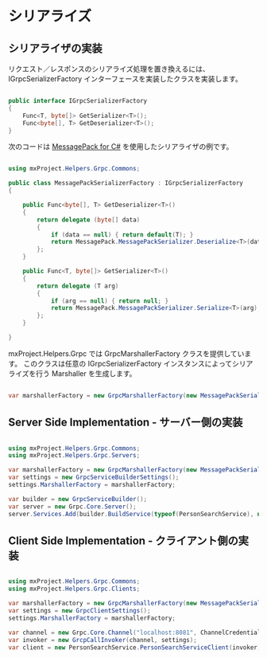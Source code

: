 # シリアライズ #

## シリアライザの実装 ##

リクエスト／レスポンスのシリアライズ処理を置き換えるには、IGrpcSerializerFactory インターフェースを実装したクラスを実装します。


```csharp

public interface IGrpcSerializerFactory
{
    Func<T, byte[]> GetSerializer<T>();
    Func<byte[], T> GetDeserializer<T>();
}

```

次のコードは [MessagePack for C#](https://github.com/neuecc/MessagePack-CSharp) を使用したシリアライザの例です。

```csharp

using mxProject.Helpers.Grpc.Commons;

public class MessagePackSerializerFactory : IGrpcSerializerFactory
{

    public Func<byte[], T> GetDeserializer<T>()
    {
        return delegate (byte[] data)
        {
            if (data == null) { return default(T); }
            return MessagePack.MessagePackSerializer.Deserialize<T>(data);
        };
    }

    public Func<T, byte[]> GetSerializer<T>()
    {
        return delegate (T arg)
        {
            if (arg == null) { return null; }
            return MessagePack.MessagePackSerializer.Serialize<T>(arg);
        };
    }

}

```

mxProject.Helpers.Grpc では GrpcMarshallerFactory クラスを提供しています。
このクラスは任意の IGrpcSerializerFactory インスタンスによってシリアライズを行う Marshaller を生成します。

```csharp

var marshallerFactory = new GrpcMarshallerFactory(new MessagePackSerializerFactory());

```


## **Server Side Implementation** - サーバー側の実装 ##


```csharp

using mxProject.Helpers.Grpc.Commons;
using mxProject.Helpers.Grpc.Servers;

var marshallerFactory = new GrpcMarshallerFactory(new MessagePackSerializerFactory());
var settings = new GrpcServiceBuilderSettings();
settings.MarshallerFactory = marshallerFactory;

var builder = new GrpcServiceBuilder();
var server = new Grpc.Core.Server();
server.Services.Add(builder.BuildService(typeof(PersonSearchService), new PersonSearchServiceImpl(), settings));

```


## **Client Side Implementation** - クライアント側の実装 ##


```csharp

using mxProject.Helpers.Grpc.Commons;
using mxProject.Helpers.Grpc.Clients;

var marshallerFactory = new GrpcMarshallerFactory(new MessagePackSerializerFactory());
var settings = new GrpcClientSettings();
settings.MarshallerFactory = marshallerFactory;

var channel = new Grpc.Core.Channel("localhost:8081", ChannelCredentials.Insecure);
var invoker = new GrcpCallInvoker(channel, settings);
var client = new PersonSearchService.PersonSearchServiceClient(invoker);

```

